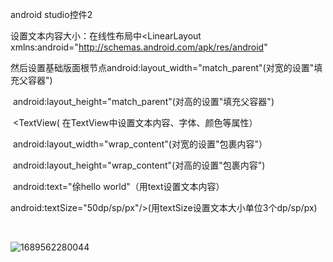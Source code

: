 android studio控件2

设置文本内容大小：在线性布局中<LinearLayout  xmlns:android="http://schemas.android.com/apk/res/android"                                                 

​                          然后设置基础版面根节点android:layout_width="match_parent"(对宽的设置"填充父容器")

​                                                                  android:layout_height="match_parent"(对高的设置"填充父容器")                         

​                                                      <TextView( 在TextView中设置文本内容、字体、颜色等属性）

​                                                       android:layout_width="wrap_content"(对宽的设置"包裹内容"）

​                                                       android:layout_height="wrap_content"(对高的设置"包裹内容")

​                                                        android:text="俆hello world"（用text设置文本内容）

​                                                         android:textSize="50dp/sp/px"/>(用textSize设置文本大小单位3个dp/sp/px)

​                                             </LinearLayout>

![1689562280044](C:\Users\徐元孜H\AppData\Roaming\Typora\typora-user-images\1689562280044.png)